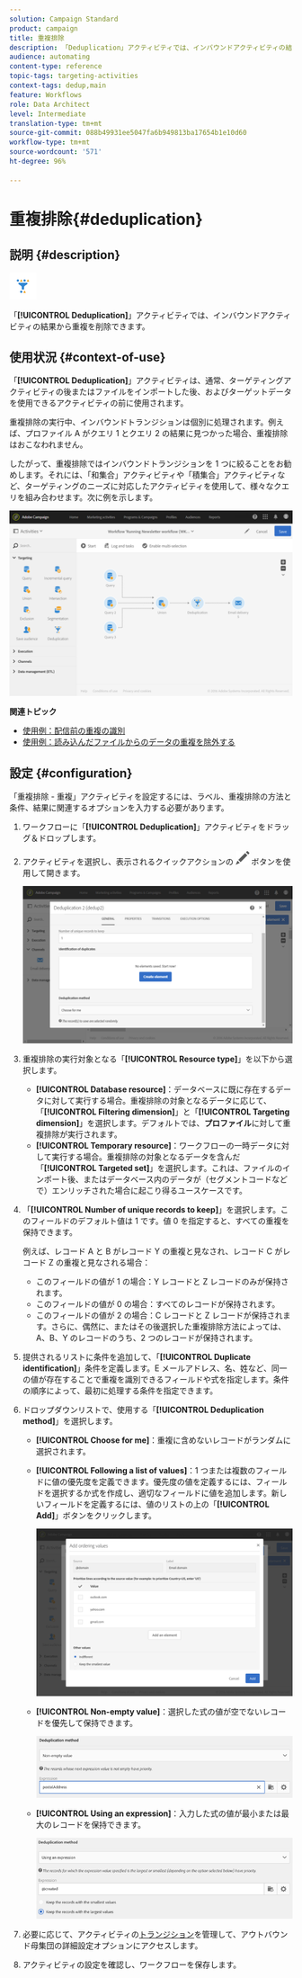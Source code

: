 ```yaml
---
solution: Campaign Standard
product: campaign
title: 重複排除
description: 「Deduplication」アクティビティでは、インバウンドアクティビティの結果から重複を削除できます。
audience: automating
content-type: reference
topic-tags: targeting-activities
context-tags: dedup,main
feature: Workflows
role: Data Architect
level: Intermediate
translation-type: tm+mt
source-git-commit: 088b49931ee5047fa6b949813ba17654b1e10d60
workflow-type: tm+mt
source-wordcount: '571'
ht-degree: 96%

---
```



# 重複排除{#deduplication}

## 説明 {#description}

![](assets/deduplication.png)

「**[!UICONTROL Deduplication]**」アクティビティでは、インバウンドアクティビティの結果から重複を削除できます。

## 使用状況 {#context-of-use}

「**[!UICONTROL Deduplication]**」アクティビティは、通常、ターゲティングアクティビティの後またはファイルをインポートした後、およびターゲットデータを使用できるアクティビティの前に使用されます。

重複排除の実行中、インバウンドトランジションは個別に処理されます。例えば、プロファイル A がクエリ 1 とクエリ 2 の結果に見つかった場合、重複排除はおこなわれません。

したがって、重複排除ではインバウンドトランジションを 1 つに絞ることをお勧めします。それには、「和集合」アクティビティや「積集合」アクティビティなど、ターゲティングのニーズに対応したアクティビティを使用して、様々なクエリを組み合わせます。次に例を示します。

![](assets/dedup_bonnepratique.png)

**関連トピック**

* [使用例：配信前の重複の識別](../../automating/using/identifying-duplicated-before-delivery.md)
* [使用例：読み込んだファイルからのデータの重複を除外する](../../automating/using/deduplicating-data-imported-file.md)

## 設定 {#configuration}

「重複排除 - 重複」アクティビティを設定するには、ラベル、重複排除の方法と条件、結果に関連するオプションを入力する必要があります。

1. ワークフローに「**[!UICONTROL Deduplication]**」アクティビティをドラッグ＆ドロップします。
1. アクティビティを選択し、表示されるクイックアクションの ![](assets/edit_darkgrey-24px.png) ボタンを使用して開きます。

   ![](assets/deduplication_1.png)

1. 重複排除の実行対象となる「**[!UICONTROL Resource type]**」を以下から選択します。

   * **[!UICONTROL Database resource]**：データベースに既に存在するデータに対して実行する場合。重複排除の対象となるデータに応じて、「**[!UICONTROL Filtering dimension]**」と「**[!UICONTROL Targeting dimension]**」を選択します。デフォルトでは、**プロファイル**&#x200B;に対して重複排除が実行されます。
   * **[!UICONTROL Temporary resource]**：ワークフローの一時データに対して実行する場合。重複排除の対象となるデータを含んだ「**[!UICONTROL Targeted set]**」を選択します。これは、ファイルのインポート後、またはデータベース内のデータが（セグメントコードなどで）エンリッチされた場合に起こり得るユースケースです。

1. 「**[!UICONTROL Number of unique records to keep]**」を選択します。このフィールドのデフォルト値は 1 です。値 0 を指定すると、すべての重複を保持できます。

   例えば、レコード A と B がレコード Y の重複と見なされ、レコード C がレコード Z の重複と見なされる場合：

   * このフィールドの値が 1 の場合：Y レコードと Z レコードのみが保持されます。
   * このフィールドの値が 0 の場合：すべてのレコードが保持されます。
   * このフィールドの値が 2 の場合：C レコードと Z レコードが保持されます。さらに、偶然に、またはその後選択した重複排除方法によっては、A、B、Y のレコードのうち、2 つのレコードが保持されます。

1. 提供されるリストに条件を追加して、「**[!UICONTROL Duplicate identification]**」条件を定義します。E メールアドレス、名、姓など、同一の値が存在することで重複を識別できるフィールドや式を指定します。条件の順序によって、最初に処理する条件を指定できます。
1. ドロップダウンリストで、使用する「**[!UICONTROL Deduplication method]**」を選択します。

   * **[!UICONTROL Choose for me]**：重複に含めないレコードがランダムに選択されます。
   * **[!UICONTROL Following a list of values]**：1 つまたは複数のフィールドに値の優先度を定義できます。優先度の値を定義するには、フィールドを選択するか式を作成し、適切なフィールドに値を追加します。新しいフィールドを定義するには、値のリストの上の「**[!UICONTROL Add]**」ボタンをクリックします。

      ![](assets/deduplication_2.png)

   * **[!UICONTROL Non-empty value]**：選択した式の値が空でないレコードを優先して保持できます。

      ![](assets/deduplication_3.png)

   * **[!UICONTROL Using an expression]**：入力した式の値が最小または最大のレコードを保持できます。

      ![](assets/deduplication_4.png)

1. 必要に応じて、アクティビティの[トランジション](../../automating/using/activity-properties.md)を管理して、アウトバウンド母集団の詳細設定オプションにアクセスします。
1. アクティビティの設定を確認し、ワークフローを保存します。
